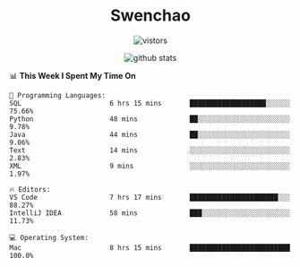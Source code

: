 <h1 align="center">Swenchao</h3>

<p align="center">
  <img src="https://visitor-badge.glitch.me/badge?page_id=Swenchao" alt="vistors" />
</p>

<p align="center">
  <img src="https://github-readme-stats.vercel.app/api?username=Swenchao&count_private=true&show_icons=true&theme=vue-dark&hide_title=true" alt="github stats" />
</p>

<!--START_SECTION:waka-->
📊 **This Week I Spent My Time On** 

```text
💬 Programming Languages: 
SQL                      6 hrs 15 mins       ███████████████████░░░░░░   75.66% 
Python                   48 mins             ██░░░░░░░░░░░░░░░░░░░░░░░   9.78% 
Java                     44 mins             ██░░░░░░░░░░░░░░░░░░░░░░░   9.06% 
Text                     14 mins             ░░░░░░░░░░░░░░░░░░░░░░░░░   2.83% 
XML                      9 mins              ░░░░░░░░░░░░░░░░░░░░░░░░░   1.97%

🔥 Editors: 
VS Code                  7 hrs 17 mins       ██████████████████████░░░   88.27% 
IntelliJ IDEA            58 mins             ███░░░░░░░░░░░░░░░░░░░░░░   11.73%

💻 Operating System: 
Mac                      8 hrs 15 mins       █████████████████████████   100.0%

```


<!--END_SECTION:waka-->
